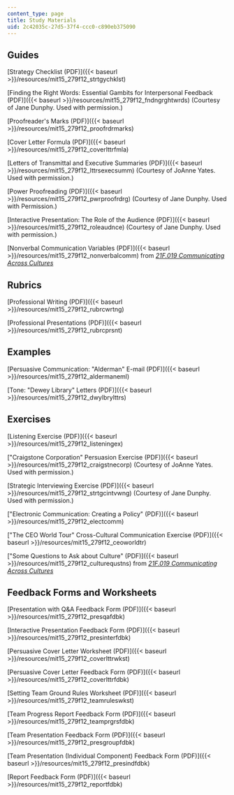```yaml
---
content_type: page
title: Study Materials
uid: 2c42035c-27d5-37f4-ccc0-c890eb375090
---
```


Guides
------

[Strategy Checklist (PDF)]({{< baseurl >}}/resources/mit15_279f12_strtgychklst)

[Finding the Right Words: Essential Gambits for Interpersonal Feedback (PDF)]({{< baseurl >}}/resources/mit15_279f12_fndngrghtwrds) (Courtesy of Jane Dunphy. Used with permission.)

[Proofreader's Marks (PDF)]({{< baseurl >}}/resources/mit15_279f12_proofrdrmarks)

[Cover Letter Formula (PDF)]({{< baseurl >}}/resources/mit15_279f12_coverlttrfmla)

[Letters of Transmittal and Executive Summaries (PDF)]({{< baseurl >}}/resources/mit15_279f12_lttrsexecsumm) (Courtesy of JoAnne Yates. Used with permission.)

[Power Proofreading (PDF)]({{< baseurl >}}/resources/mit15_279f12_pwrproofrdrg) (Courtesy of Jane Dunphy. Used with Permission.)

[Interactive Presentation: The Role of the Audience (PDF)]({{< baseurl >}}/resources/mit15_279f12_roleaudnce) (Courtesy of Jane Dunphy. Used with permission.)

[Nonverbal Communication Variables (PDF)]({{< baseurl >}}/resources/mit15_279f12_nonverbalcomm) from [_21F.019 Communicating Across Cultures_](/courses/21g-019-communicating-across-cultures-spring-2005/pages/index.htm)

Rubrics
-------

[Professional Writing (PDF)]({{< baseurl >}}/resources/mit15_279f12_rubrcwrtng)

[Professional Presentations (PDF)]({{< baseurl >}}/resources/mit15_279f12_rubrcprsnt)

Examples
--------

[Persuasive Communication: "Alderman" E-mail (PDF)]({{< baseurl >}}/resources/mit15_279f12_aldermaneml)

[Tone: "Dewey Library" Letters (PDF)]({{< baseurl >}}/resources/mit15_279f12_dwylbrylttrs)

Exercises
---------

[Listening Exercise (PDF)]({{< baseurl >}}/resources/mit15_279f12_listeningex)

["Craigstone Corporation" Persuasion Exercise (PDF)]({{< baseurl >}}/resources/mit15_279f12_craigstnecorp) (Courtesy of JoAnne Yates. Used with permission.)

[Strategic Interviewing Exercise (PDF)]({{< baseurl >}}/resources/mit15_279f12_strtgcintvwng) (Courtesy of Jane Dunphy. Used with permission.)

["Electronic Communication: Creating a Policy" (PDF)]({{< baseurl >}}/resources/mit15_279f12_electcomm)

["The CEO World Tour" Cross-Cultural Communication Exercise (PDF)]({{< baseurl >}}/resources/mit15_279f12_ceoworldtr)

["Some Questions to Ask about Culture" (PDF)]({{< baseurl >}}/resources/mit15_279f12_culturequstns) from [_21F.019 Communicating Across Cultures_](/courses/21g-019-communicating-across-cultures-spring-2005/pages/index.htm)

Feedback Forms and Worksheets
-----------------------------

[Presentation with Q&A Feedback Form (PDF)]({{< baseurl >}}/resources/mit15_279f12_presqafdbk)

[Interactive Presentation Feedback Form (PDF)]({{< baseurl >}}/resources/mit15_279f12_presinterfdbk)

[Persuasive Cover Letter Worksheet (PDF)]({{< baseurl >}}/resources/mit15_279f12_coverlttrwkst)

[Persuasive Cover Letter Feedback Form (PDF)]({{< baseurl >}}/resources/mit15_279f12_coverlttrfdbk)

[Setting Team Ground Rules Worksheet (PDF)]({{< baseurl >}}/resources/mit15_279f12_teamruleswkst)

[Team Progress Report Feedback Form (PDF)]({{< baseurl >}}/resources/mit15_279f12_teamprgrsfdbk)

[Team Presentation Feedback Form (PDF)]({{< baseurl >}}/resources/mit15_279f12_presgroupfdbk)

[Team Presentation (Individual Component) Feedback Form (PDF)]({{< baseurl >}}/resources/mit15_279f12_presindfdbk)

[Report Feedback Form (PDF)]({{< baseurl >}}/resources/mit15_279f12_reportfdbk)